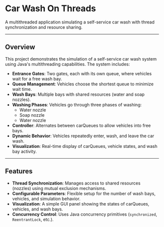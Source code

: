# Car Wash On Threads
A multithreaded application simulating a self-service car wash with thread synchronization and resource sharing.

---

## Overview

This project demonstrates the simulation of a self-service car wash system using Java's multithreading capabilities. The system includes:

- **Entrance Gates**: Two gates, each with its own queue, where vehicles wait for a free wash bay.
- **Queue Management**: Vehicles choose the shortest queue to minimize wait time.
- **Wash Bays**: Multiple bays with shared resources (water and soap nozzles).
- **Washing Phases**: Vehicles go through three phases of washing:
  - Water nozzle
  - Soap nozzle
  - Water nozzle
- **Controller**: Alternates between carQueues to allow vehicles into free bays.
- **Dynamic Behavior**: Vehicles repeatedly enter, wash, and leave the car wash.
- **Visualization**: Real-time display of carQueues, vehicle states, and wash bay activity.

---

## Features

- **Thread Synchronization**: Manages access to shared resources (nozzles) using mutual exclusion mechanisms.
- **Configurable Parameters**: Flexible setup for the number of wash bays, vehicles, and simulation behavior.
- **Visualization**: A simple GUI panel showing the states of carQueues, vehicles, and wash bays.
- **Concurrency Control**: Uses Java concurrency primitives (`synchronized`, `ReentrantLock`, etc.).

